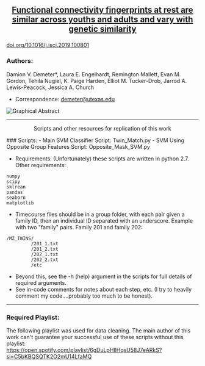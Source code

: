 ## <p align="center">[Functional connectivity fingerprints at rest are similar across youths and adults and vary with genetic similarity](http://www.sciencedirect.com/science/article/pii/S2589004219305474)</p>
[doi.org/10.1016/j.isci.2019.100801](https://doi.org/10.1016/j.isci.2019.100801)  

### Authors:
Damion V. Demeter*, Laura E. Engelhardt, Remington Mallett, Evan M. Gordon, Tehila Nugiel, K. Paige Harden, Elliot M. Tucker-Drob, Jarrod A. Lewis-Peacock, Jessica A. Church
* Correspondence: demeter@utexas.edu

![Graphical Abstract](https://ars.els-cdn.com/content/image/1-s2.0-S2589004219305474-fx1_lrg.jpg)

---
<p align="center"> Scripts and other resources for replication of this work</p>   
### Scripts:
- Main SVM Classifier Script: Twin_Match.py   
- SVM Using Opposite Group Features Script: Opposite_Mask_SVM.py   

- Requirements: (Unfortunately) these scripts are written in python 2.7. Other requirements:
```
numpy
scipy
sklrean
pandas
seaborn
matplotlib
```
- Timecourse files should be in a group folder, with each pair given a family ID, then an individual ID separated with an underscore. Example with two "family" pairs. Family 201 and family 202:
```
/MZ_TWINS/
         /201_1.txt
         /201_2.txt
         /202_1.txt
         /202_2.txt
         /etc
```
- Beyond this, see the -h (help) argument in the scripts for full details of required arguments. 
- See in-code comments for notes about each step, etc. (I try to heavily comment my code....probably too much to be honest).

---
### Required Playlist:
The following playlist was used for data cleaning. The main author of this work can't guarantee your successful use of these scripts without this playlist:   
https://open.spotify.com/playlist/6gDuLpHIlHqsU58J7eARkS?si=C5bKBQSQTK2O2mU14LfaMQ




